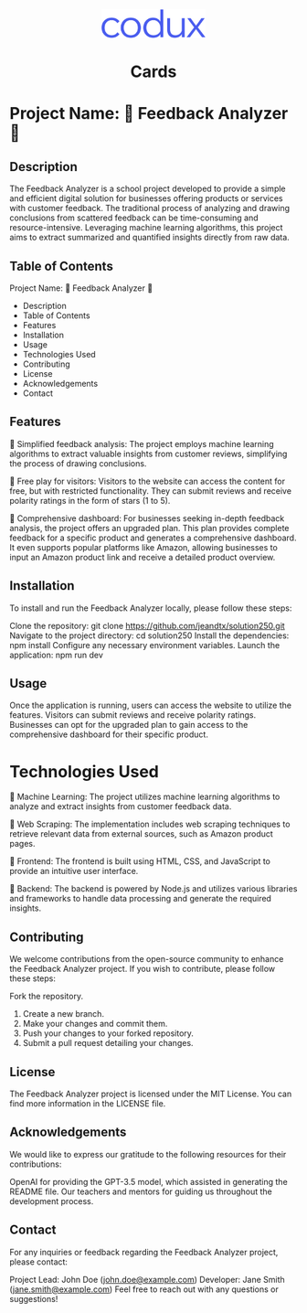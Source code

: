<div align="center">  
    <img height="50"src="./src/assets/codux.svg">  
    <h1 >Cards</h1>
</div>

# Project Name: 🌟 Feedback Analyzer 🌟

## Description

The Feedback Analyzer is a school project developed to provide a simple and efficient digital solution for businesses offering products or services with customer feedback. The traditional process of analyzing and drawing conclusions from scattered feedback can be time-consuming and resource-intensive. Leveraging machine learning algorithms, this project aims to extract summarized and quantified insights directly from raw data.

## Table of Contents

Project Name: 🌟 Feedback Analyzer 🌟

-   Description
-   Table of Contents
-   Features
-   Installation
-   Usage
-   Technologies Used
-   Contributing
-   License
-   Acknowledgements
-   Contact

## Features

🌟 Simplified feedback analysis: The project employs machine learning algorithms to extract valuable insights from customer reviews, simplifying the process of drawing conclusions.

🌟 Free play for visitors: Visitors to the website can access the content for free, but with restricted functionality. They can submit reviews and receive polarity ratings in the form of stars (1 to 5).

🌟 Comprehensive dashboard: For businesses seeking in-depth feedback analysis, the project offers an upgraded plan. This plan provides complete feedback for a specific product and generates a comprehensive dashboard. It even supports popular platforms like Amazon, allowing businesses to input an Amazon product link and receive a detailed product overview.

## Installation

To install and run the Feedback Analyzer locally, please follow these steps:

Clone the repository: git clone https://github.com/jeandtx/solution250.git
Navigate to the project directory: cd solution250
Install the dependencies: npm install
Configure any necessary environment variables.
Launch the application: npm run dev

## Usage

Once the application is running, users can access the website to utilize the features. Visitors can submit reviews and receive polarity ratings. Businesses can opt for the upgraded plan to gain access to the comprehensive dashboard for their specific product.

# Technologies Used

🔧 Machine Learning: The project utilizes machine learning algorithms to analyze and extract insights from customer feedback data.

🔧 Web Scraping: The implementation includes web scraping techniques to retrieve relevant data from external sources, such as Amazon product pages.

🔧 Frontend: The frontend is built using HTML, CSS, and JavaScript to provide an intuitive user interface.

🔧 Backend: The backend is powered by Node.js and utilizes various libraries and frameworks to handle data processing and generate the required insights.

## Contributing

We welcome contributions from the open-source community to enhance the Feedback Analyzer project. If you wish to contribute, please follow these steps:

Fork the repository.

1. Create a new branch.
2. Make your changes and commit them.
3. Push your changes to your forked repository.
4. Submit a pull request detailing your changes.

## License

The Feedback Analyzer project is licensed under the MIT License. You can find more information in the LICENSE file.

## Acknowledgements

We would like to express our gratitude to the following resources for their contributions:

OpenAI for providing the GPT-3.5 model, which assisted in generating the README file.
Our teachers and mentors for guiding us throughout the development process.

## Contact

For any inquiries or feedback regarding the Feedback Analyzer project, please contact:

Project Lead: John Doe (john.doe@example.com)
Developer: Jane Smith (jane.smith@example.com)
Feel free to reach out with any questions or suggestions!
